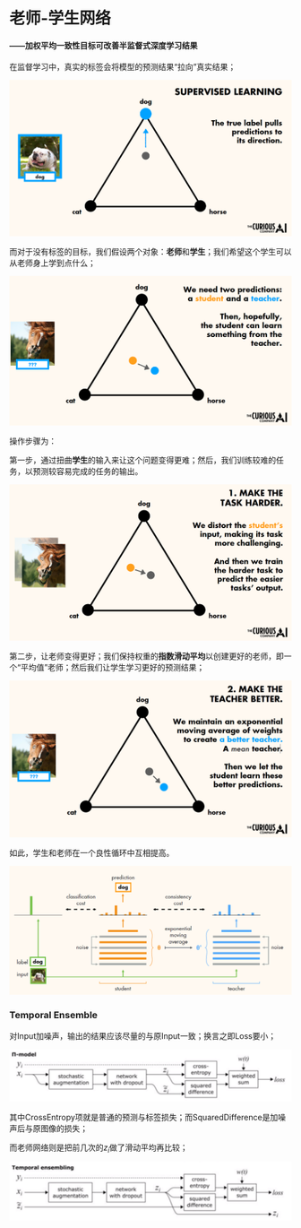 # 老师-学生网络

#### ——加权平均一致性目标可改善半监督式深度学习结果

在监督学习中，真实的标签会将模型的预测结果“拉向”真实结果；

![image-20210417141826523](TyporaImg/image-20210417141826523.png)

而对于没有标签的目标，我们假设两个对象：**老师**和**学生**；我们希望这个学生可以从老师身上学到点什么；

![image-20210417141935926](TyporaImg/image-20210417141935926.png)

操作步骤为：

第一步，通过扭曲**学生**的输入来让这个问题变得更难；然后，我们训练较难的任务，以预测较容易完成的任务的输出。

![image-20210417142107065](TyporaImg/image-20210417142107065.png)

第二步，让老师变得更好；我们保持权重的**指数滑动平均**以创建更好的老师，即一个“平均值”老师；然后我们让学生学习更好的预测结果；

![image-20210417142429104](TyporaImg/image-20210417142429104.png)

如此，学生和老师在一个良性循环中互相提高。

![image-20210417142814362](TyporaImg/image-20210417142814362.png)

### Temporal Ensemble

对Input加噪声，输出的结果应该尽量的与原Input一致；换言之即Loss要小；

![image-20210417150113621](TyporaImg/image-20210417150113621.png)

其中CrossEntropy项就是普通的预测与标签损失；而SquaredDifference是加噪声后与原图像的损失；

而老师网络则是把前几次的$z_i$做了滑动平均再比较；

![image-20210417150449878](TyporaImg/image-20210417150449878.png)